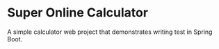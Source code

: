 # Super Online Calculator

A simple calculator web project that demonstrates writing test in Spring Boot.